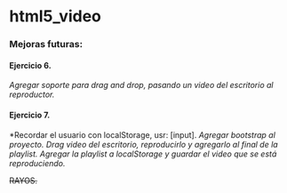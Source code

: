 # html5_video

### Mejoras futuras:
#### Ejercicio 6.
*Agregar soporte para drag and drop, pasando un video del escritorio al reproductor.*


#### Ejercicio 7.
*Recordar el usuario con localStorage, usr: [input].
*Agregar bootstrap al proyecto.*
*Drag video del escritorio, reproducirlo y agregarlo al final de la playlist.*
*Agregar la playlist a localStorage y guardar el video que se está reproduciendo.*

~~RAYOS.~~


